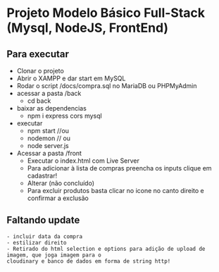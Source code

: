 # Projeto Modelo Básico Full-Stack (Mysql, NodeJS, FrontEnd)
## Para executar
- Clonar o projeto
- Abrir o XAMPP e dar start em MySQL
- Rodar o script /docs/compra.sql no MariaDB ou PHPMyAdmin
- acessar a pasta /back
    - cd back
- baixar as dependencias
    - npm i express cors mysql
- executar
    - npm start //ou
    - nodemon // ou
    - node server.js
- Acessar a pasta /front
    - Executar o index.html com Live Server
    - Para adicionar à lista de compras preencha os inputs clique em cadastrar!
    - Alterar (não concluído)
    - Para excluir produtos basta clicar no icone no canto direito e confirmar a exclusão

 ## Faltando update
    - incluir data da compra
    - estilizar direito
    - Retirado do html selection e options para adição de upload de imagem, que joga imagem para o
    cloudinary e banco de dados em forma de string http!

